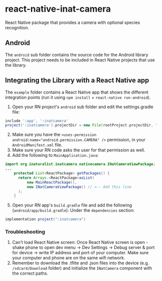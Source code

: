 # react-native-inat-camera
React Native package that provides a camera with optional species recognition.


## Android

The `android` sub folder contains the source code for the Android library project. This project needs to be included in React Native projects that use the library.

## Integrating the Library with a React Native app

The `example` folder contains a React Native app that shows the different integration points (run it using `npm install` + `react-native run-android`).

1. Open your RN project's `android` sub folder and edit the settings.gradle file:
```gradle
include ':app', ':inatcamera'
project(':inatcamera').projectDir = new File(rootProject.projectDir, '../../android')
```
2. Make sure you have the `<uses-permission android:name="android.permission.CAMERA" />` permission, in your `AndroidManifest.xml` file.
3. Make sure your RN code asks the user for that permission as well.
4. Add the following to `MainApplication.java`:
```java
import org.inaturalist.inatcamera.nativecamera.INatCameraViewPackage;
...
    protected List<ReactPackage> getPackages() {
      return Arrays.<ReactPackage>asList(
          new MainReactPackage(),
          new INatCameraViewPackage() // <-- Add this line
      );
    }
```
5. Open your RN app's `build.gradle` file and add the following (`android/app/build.gradle`):
Under the `dependencies` section:
```gradle
implementation project(":inatcamera")
```

### Troubleshooting

1. Can't load React Native screen: Once React Native screen is open - shake phone to open dev menu -> Dev Settings -> Debug server & port for device -> write IP address and port of your computer. Make sure your computer and phone are on the same wifi network.
2. Remember to download the .tflite and .json files into the device (e.g. `/sdcard/Download` folder) and initialize the `INatCamera` component with the correct paths.


